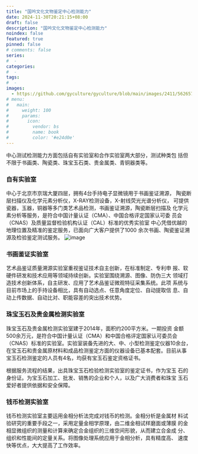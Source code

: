```yaml
---
title: "国吟文化文物鉴定中心检测能力"
date: 2024-11-30T20:21:15+08:00
draft: false
description: "国吟文化文物鉴定中心检测能力"
noindex: false
featured: true
pinned: false
# comments: false
series:
#  - 
categories:
#  - 
tags:
#  - 
images: 
  - https://github.com/gyculture/gyculture/blob/main/images/2411/56265767E96D6B89DD489F37A81C1642.jpg?raw=true
# menu:
#   main:
#     weight: 100
#     params:
#       icon:
#         vendor: bs
#         name: book
#         color: '#e24d0e'
---
```



中心测试检测能力方面包括自有实验室和合作实验室两大部分，测试种类包
括但不限于书画类、陶瓷类、珠宝玉石类、贵金属类、青铜器类等。


### 自有实验室

中心于北京市京瑞大厦四层，拥有4台手持电子显微镜用于书画鉴证溯源，
陶瓷断层扫描仪及化学元素分析仪，X-RAY检测设备，X-射线荧光光谱分析仪，
可提供瓷器，玉器，铜器等多门类艺术品检测，书画鉴证溯源，陶瓷断层扫描及
化学元素分析等服务，是符合中国计量认证（CMA）、中国合格评定国家认可委
员会（CNAS）及质量监督检验机构认证（CAL）标准的优秀实验室
中心凭借优越的地理位置及精准的鉴定服务，已面向广大客户提供了1000
余次书画、陶瓷鉴证溯源及检验鉴定测试服务。
![image](https://github.com/user-attachments/assets/4cc818d8-863a-4d2c-a76e-1a74e860393f)


### 书画鉴证实验室

艺术品鉴证质量溯源实验室重视鉴证技术自主创新，在标准制定、专利申
报、软硬件研发和技术应用等领域持续创新。实验室围绕溯源、图像、防伪三大
领域打造技术创新体系，自主研发、应用了艺术品鉴证微观特征采集系统。此项
系统与目前市场上的手持设备相比，具有自动选点、任意角度定位、自动提取信
息、自动上传数据、自动比对、职能容差的突出技术优势。


### 珠宝玉石及贵金属检测实验室
珠宝玉石及贵金属检测实验室建于2014年，面积约200平方米。一期投资
金额500余万元，是符合中国计量认证（CMA）和中国合格评定国家认可委员会
（CNAS）标准的实验室。实验室装备先进的大、中、小型检测鉴定仪器10余台，
在宝玉石和贵金属原材料和成品检测鉴定方面的仪器设备已基本配套。目前从事
宝玉石检测鉴定的人员有4名，均获有宝玉石鉴定资格证书。

根据服务流程的结果，出具珠宝玉石检验检测实验室的鉴定证书，作为宝玉
石的身份证。为宝玉石加工、批发、销售的企业和个人，以及广大消费者和珠宝
玉石爱好者提供依据和安全保障。

### 钱币检测实验室

钱币检测实验室主要运用金相分析法完成对钱币的检测。金相分析是金属材
料试验研究的重要手段之一，采用定量金相学原理，由二维金相试样磨面或薄膜
的金相显微组织的测量和计算来确定合金组织的三维空间形貌，从而建立合金成
分、组织和性能间的定量关系。将图像处理系统应用于金相分析，具有精度高、
速度快等优点，大大提高了工作效率。

